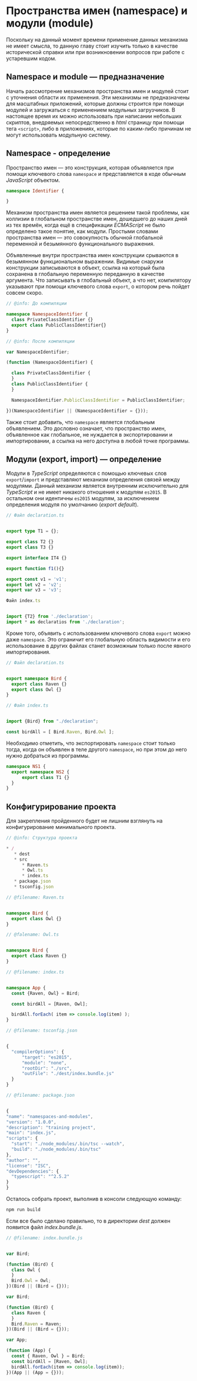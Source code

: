 # Пространства имен (namespace) и модули (module)

Поскольку на данный момент времени применение данных механизма не имеет смысла, то данную главу стоит изучить только в качестве исторической справки или при возникновении вопросов при работе с устаревшим кодом.


## Namespace и module — предназначение

Начать рассмотрение механизмов пространства имен и модулей стоит с уточнения области их применения. Эти механизмы не предназначены для масштабных приложений, которые должны строится при помощи модулей и загружаться с применением модульных загрузчиков. В настоящее время их можно использовать при написании небольших скриптов, внедряемых непосредственно в _html_ страницу при помощи тега `<script>`, либо в приложениях, которые по каким-либо причинам не могут использовать модульную систему.


## Namespace - определение

Пространство имен — это конструкция, которая объявляется при помощи ключевого слова `namespace` и представляется в коде обычным _JavaScript_ объектом. 

`````ts
namespace Identifier {

}
`````

Механизм пространства имен является решением такой проблемы, как коллизии в глобальном пространстве имен, дошедшего до наших дней из тех времён, когда ещё в спецификации _ECMAScript_ не было определено такое понятие, как модули. Простыми словами пространства имен — это совокупность обычной глобальной переменной и безымянного функционального выражения.

Объявленные внутри пространства имен конструкции срываются в безымянном функциональном выражении. Видимые снаружи конструкции записываются в объект, ссылка на который была сохранена в глобальную переменную переданную в качестве аргумента. Что записывать в глобальный объект, а что нет, компилятору указывают при помощи ключевого слова `export`, о котором речь пойдет совсем скоро.


`````ts
// @info: До компиляции

namespace NamespaceIdentifier {
  class PrivateClassIdentifier {}
  export class PublicClassIdentifier{}
}
`````

`````ts
// @info: После компиляции

var NamespaceIdentifier;

(function (NamespaceIdentifier) {

  class PrivateClassIdentifier {
  }
  class PublicClassIdentifier {
  }

  NamespaceIdentifier.PublicClassIdentifier = PublicClassIdentifier;

})(NamespaceIdentifier || (NamespaceIdentifier = {}));
`````

Также стоит добавить, что `namespace` является глобальным объявлением. Это дословно означает, что пространство имен, объявленное как глобальное, не нуждается в экспортировании и импортировании, а ссылка на него доступна в любой точке программы.


## Модули (export, import) — определение

Модули в _TypeScript_ определяются с помощью ключевых слов `export`/`import` и представляют механизм определения связей между модулями. Данный механизм является внутренним исключительно для _TypeScript_ и не имеет никакого отношения к модулям `es2015`. В остальном они идентичны `es2015` модулям, за исключением определения модуля по умолчанию (_export default_).

`````ts
// Файл declaration.ts


export type T1 = {};

export class T2 {}
export class T3 {}

export interface IT4 {}

export function f1(){}

export const v1 = 'v1';
export let v2 = 'v2';
export var v3 = 'v3';
`````

`````ts
Файл index.ts


import {T2} from './declaration';
import * as declaratios from './declaration';
`````

Кроме того, объявить с использованием ключевого слова `export` можно даже `namespace`. Это ограничит его глобальную область видимости и его использование в других файлах станет возможным только после явного импортирования.

`````ts
// Файл declaration.ts


export namespace Bird {
  export class Raven {}
  export class Owl {}
}
`````

`````ts
// Файл index.ts


import {Bird} from "./declaration";

const birdAll = [ Bird.Raven, Bird.Owl ];
`````

Необходимо отметить, что экспортировать `namespace` стоит только тогда, когда он объявлен в теле другого `namespace`, но при этом до него нужно добраться из программы.

`````ts
namespace NS1 {
  export namespace NS2 {
      export class T1 {}
  }
}
`````


## Конфигурирование проекта

Для закрепления пройденного будет не лишним взглянуть на конфигурирование минимального проекта.


`````ts
// @info: Структура проекта

* /
   * dest
   * src
      * Raven.ts
      * Owl.ts
      * index.ts
   * package.json
   * tsconfig.json
`````

`````ts
// @filename: Raven.ts


namespace Bird {
  export class Owl {}
}
`````

`````ts
// @falename: Owl.ts


namespace Bird {
  export class Raven {}
}
`````

`````ts
// @filename: index.ts


namespace App {
  const {Raven, Owl} = Bird;

  const birdAll = [Raven, Owl];

  birdAll.forEach( item => console.log(item) );
}
`````

`````ts
// @filename: tsconfig.json


{
  "compilerOptions": {
      "target": "es2015",
      "module": "none",
      "rootDir": "./src",
      "outFile": "./dest/index.bundle.js"
  }
}
`````

`````ts
// @filename: package.json


{
"name": "namespaces-and-modules",
"version": "1.0.0",
"description": "training project",
"main": "index.js",
"scripts": {
  "start": "./node_modules/.bin/tsc --watch",
  "build": "./node_modules/.bin/tsc"
},
"author": "",
"license": "ISC",
"devDependencies": {
  "typescript": "^2.5.2"
}
}
`````

Осталось собрать проект, выполнив в консоли следующую команду:

`````sh
npm run build
`````

Если все было сделано правильно, то в директории _dest_ должен появится файл _index.bundle.js_.

`````ts
// @filename: index.bundle.js


var Bird;

(function (Bird) {
  class Owl {
  }
  Bird.Owl = Owl;
})(Bird || (Bird = {}));

var Bird;

(function (Bird) {
  class Raven {
  }
  Bird.Raven = Raven;
})(Bird || (Bird = {}));

var App;

(function (App) {
  const { Raven, Owl } = Bird;
  const birdAll = [Raven, Owl];
  birdAll.forEach(item => console.log(item));
})(App || (App = {}));
`````
